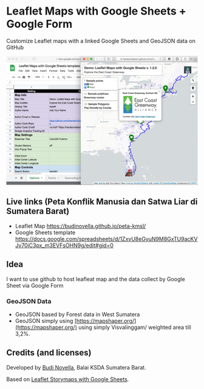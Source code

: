 # Leaflet Maps with Google Sheets + Google Form
Customize Leaflet maps with a linked Google Sheets and GeoJSON data on GitHub

![Preview](preview.jpg)

## Live links (Peta Konflik Manusia dan Satwa Liar di Sumatera Barat)
- Leaflet Map https://budinovella.github.io/peta-kmsl/
- Google Sheets template https://docs.google.com/spreadsheets/d/1ZxvU8eGyuN9M8GxTU9acKVJv70iC3px_m3EVFsOHN9g/edit#gid=0

## Idea
I want to use github to host leafleat map and the data collect by Google Sheet via Google Form

### GeoJSON Data
-	GeoJSON based by Forest data in West Sumatera
-	GeoJSON simply using [https://mapshaper.org/](https://mapshaper.org/) using simply Visvalinggam/ weighted area till 3,2%.

## Credits (and licenses)
Developed by [Budi Novella](https://github.com/budinovella), Balai KSDA Sumatera Barat.

Based on [Leaflet Storymaps with Google Sheets](https://github.com/HandsOnDataViz/leaflet-storymaps-with-google-sheets).

